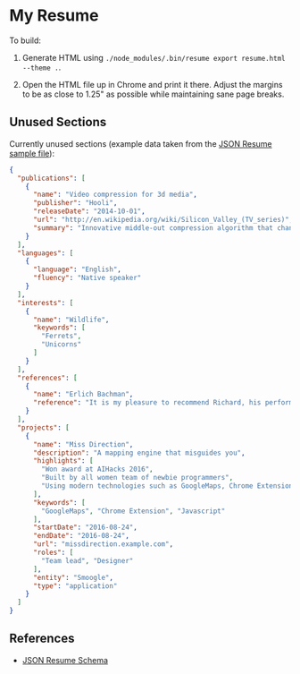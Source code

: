 # My Resume

To build:

1. Generate HTML using `./node_modules/.bin/resume export resume.html --theme .`.

2. Open the HTML file up in Chrome and print it there. Adjust the margins to be as close to 1.25" as possible while maintaining sane page breaks.

## Unused Sections

Currently unused sections (example data taken from the [JSON Resume sample file](https://github.com/jsonresume/resume-schema/blob/master/sample.resume.json)):

```json
{
  "publications": [
    {
      "name": "Video compression for 3d media",
      "publisher": "Hooli",
      "releaseDate": "2014-10-01",
      "url": "http://en.wikipedia.org/wiki/Silicon_Valley_(TV_series)",
      "summary": "Innovative middle-out compression algorithm that changes the way we store data."
    }
  ],
  "languages": [
    {
      "language": "English",
      "fluency": "Native speaker"
    }
  ],
  "interests": [
    {
      "name": "Wildlife",
      "keywords": [
        "Ferrets",
        "Unicorns"
      ]
    }
  ],
  "references": [
    {
      "name": "Erlich Bachman",
      "reference": "It is my pleasure to recommend Richard, his performance working as a consultant for Main St. Company proved that he will be a valuable addition to any company."
    }
  ],
  "projects": [
    {
      "name": "Miss Direction",
      "description": "A mapping engine that misguides you",
      "highlights": [
        "Won award at AIHacks 2016",
        "Built by all women team of newbie programmers",
        "Using modern technologies such as GoogleMaps, Chrome Extension and Javascript"
      ],
      "keywords": [
        "GoogleMaps", "Chrome Extension", "Javascript"
      ],
      "startDate": "2016-08-24",
      "endDate": "2016-08-24",
      "url": "missdirection.example.com",
      "roles": [
        "Team lead", "Designer"
      ],
      "entity": "Smoogle",
      "type": "application"
    }
  ]
}
```

## References

- [JSON Resume Schema](https://github.com/jsonresume/resume-schema)
